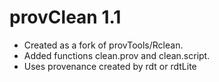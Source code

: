 # provClean 1.1

* Created as a fork of provTools/Rclean.
* Added functions clean.prov and clean.script.
* Uses provenance created by rdt or rdtLite
